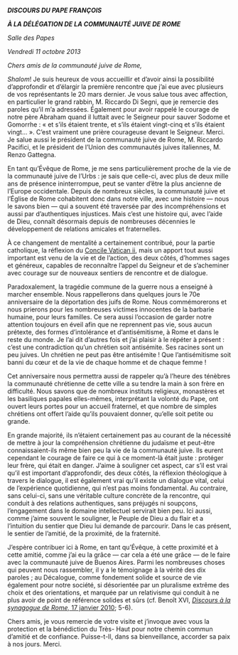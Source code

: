 ***DISCOURS DU PAPE FRANÇOIS***

***À LA DÉLÉGATION DE LA COMMUNAUTÉ JUIVE DE ROME***

*Salle des Papes*

*Vendredi 11 octobre 2013*

*Chers amis de la communauté juive de Rome,*

*Shalom*! Je suis heureux de vous accueillir et d’avoir ainsi la possibilité d’approfondir et d’élargir la première rencontre que j’ai eue avec plusieurs de vos représentants le 20 mars dernier. Je vous salue tous avec affection, en particulier le grand rabbin, M. Riccardo Di Segni, que je remercie des paroles qu’il m’a adressées. Également pour avoir rappelé le courage de notre père Abraham quand il luttait avec le Seigneur pour sauver Sodome et Gomorrhe : « et s’ils étaient trente, et s’ils étaient vingt-cinq et s’ils étaient vingt... ». C’est vraiment une prière courageuse devant le Seigneur. Merci. Je salue aussi le président de la communauté juive de Rome, M. Riccardo Pacifici, et le président de l’Union des communautés juives italiennes, M. Renzo Gattegna.

En tant qu’Évêque de Rome, je me sens particulièrement proche de la vie de la communauté juive de l’Urbs : je sais que celle-ci, avec plus de deux mille ans de présence ininterrompue, peut se vanter d’être la plus ancienne de l’Europe occidentale. Depuis de nombreux siècles, la communauté juive et l’Église de Rome cohabitent donc dans notre ville, avec une histoire — nous le savons bien — qui a souvent été traversée par des incompréhensions et aussi par d’authentiques injustices. Mais c’est une histoire qui, avec l’aide de Dieu, connaît désormais depuis de nombreuses décennies le développement de relations amicales et fraternelles.

À ce changement de mentalité a certainement contribué, pour la partie catholique, la réflexion du [Concile Vatican  ii](http://www.vatican.va/archive/hist_councils/ii_vatican_council/index_fr.htm), mais un apport tout aussi important est venu de la vie et de l’action, des deux côtés, d’hommes sages et généreux, capables de reconnaître l’appel du Seigneur et de s’acheminer avec courage sur de nouveaux sentiers de rencontre et de dialogue.

Paradoxalement, la tragédie commune de la guerre nous a enseigné à marcher ensemble. Nous rappellerons dans quelques jours le 70e anniversaire de la déportation des juifs de Rome. Nous commémorerons et nous prierons pour les nombreuses victimes innocentes de la barbarie humaine, pour leurs familles. Ce sera aussi l’occasion de garder notre attention toujours en éveil afin que ne reprennent pas vie, sous aucun prétexte, des formes d’intolérance et d’antisémitisme, à Rome et dans le reste du monde. Je l’ai dit d’autres fois et j’ai plaisir à le répéter à présent : c’est une contradiction qu’un chrétien soit antisémite. Ses racines sont un peu juives. Un chrétien ne peut pas être antisémite ! Que l’antisémitisme soit banni du cœur et de la vie de chaque homme et de chaque femme !

Cet anniversaire nous permettra aussi de rappeler qu’à l’heure des ténèbres la communauté chrétienne de cette ville a su tendre la main à son frère en difficulté. Nous savons que de nombreux instituts religieux, monastères et les basiliques papales elles-mêmes, interprétant la volonté du Pape, ont ouvert leurs portes pour un accueil fraternel, et que nombre de simples chrétiens ont offert l’aide qu’ils pouvaient donner, qu’elle soit petite ou grande.

En grande majorité, ils n’étaient certainement pas au courant de la nécessité de mettre à jour la compréhension chrétienne du judaïsme et peut-être connaissaient-ils même bien peu la vie de la communauté juive. Ils eurent cependant le courage de faire ce qui à ce moment-là était juste : protéger leur frère, qui était en danger. J’aime à souligner cet aspect, car s’il est vrai qu’il est important d’approfondir, des deux côtés, la réflexion théologique à travers le dialogue, il est également vrai qu’il existe un dialogue vital, celui de l’expérience quotidienne, qui n’est pas moins fondamental. Au contraire, sans celui-ci, sans une véritable culture concrète de la rencontre, qui conduit à des relations authentiques, sans préjugés ni soupçons, l’engagement dans le domaine intellectuel servirait bien peu. Ici aussi, comme j’aime souvent le souligner, le Peuple de Dieu a du flair et a l’intuition du sentier que Dieu lui demande de parcourir. Dans le cas présent, le sentier de l’amitié, de la proximité, de la fraternité.

J’espère contribuer ici à Rome, en tant qu’Évêque, à cette proximité et à cette amitié, comme j’ai eu la grâce — car cela a été une grâce — de le faire avec la communauté juive de Buenos Aires. Parmi les nombreuses choses qui peuvent nous rassembler, il y a le témoignage à la vérité des dix paroles ; au Décalogue, comme fondement solide et source de vie également pour notre société, si désorientée par un pluralisme extrême des choix et des orientations, et marquée par un relativisme qui conduit à ne plus avoir de point de référence solides et sûrs (cf. Benoît  XVI, [*Discours à la synagogue de Rome,* 17 janvier 2010](http://www.vatican.va/holy_father/benedict_xvi/speeches/2010/january/documents/hf_ben-xvi_spe_20100117_sinagoga_fr.html); 5-6).

Chers amis, je vous remercie de votre visite et j’invoque avec vous la protection et la bénédiction du Très- Haut pour notre chemin commun d’amitié et de confiance. Puisse-t-Il, dans sa bienveillance, accorder sa paix à nos jours. Merci.